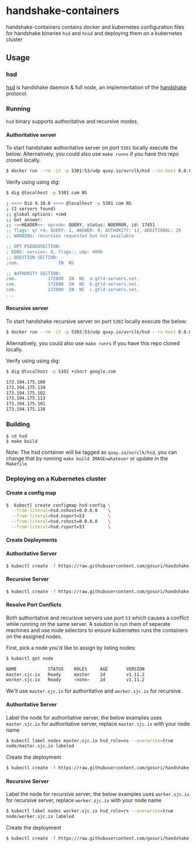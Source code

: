 # handshake-containers

handshake-containers contains docker and kubernetes configuration files for handshake binaries `hsd` and `hnsd` and deploying them on a kubernetes cluster

## Usage

### hsd

[hsd](https://github.com/handshake-org/hsd) is handshake daemon & full node, an implementation of the [handshake](https://handshake.org/) protocol.

### Running

`hsd` binary supports authoritative and recursive modes.

#### Authoritative server

To start handshake authoritative server on port `5301` locally execute the below. Alternatively, you could also use `make runns` if you have this repo cloned locally.

```sh
$ docker run --rm -it -p 5301:53/udp quay.io/ovrclk/hsd --ns-host 0.0.0.0 --ns-port 53
```

Verify using using dig:

```sh
$ dig @localhost -p 5301 com NS

; <<>> DiG 9.10.6 <<>> @localhost -p 5301 com NS
; (2 servers found)
;; global options: +cmd
;; Got answer:
;; ->>HEADER<<- opcode: QUERY, status: NOERROR, id: 17451
;; flags: qr rd; QUERY: 1, ANSWER: 0, AUTHORITY: 13, ADDITIONAL: 28
;; WARNING: recursion requested but not available

;; OPT PSEUDOSECTION:
; EDNS: version: 0, flags:; udp: 4096
;; QUESTION SECTION:
;com.				IN	NS

;; AUTHORITY SECTION:
com.			172800	IN	NS	a.gtld-servers.net.
com.			172800	IN	NS	b.gtld-servers.net.
com.			172800	IN	NS	c.gtld-servers.net.
...
```

#### Recursive server

To start handshake recursive server on port `5302` locally execute the below:

```sh
$ docker run --rm -it -p 5302:53/udp quay.io/ovrclk/hsd --rs-host 0.0.0.0 --rs-port 53
```

Alternatively, you could also use `make runrs` if you have this repo cloned locally.

Verify using using dig:

```sh
$ dig @localhost -p 5302 +short google.com

173.194.175.100
173.194.175.139
173.194.175.102
173.194.175.113
173.194.175.101
173.194.175.138
```

### Building

```
$ cd hsd
$ make build
```

Note: The hsd container will be tagged as `quay.io/ovrclk/hsd`, you can change that by running `make build IMAGE=whatever` or update in the `Makefile`

### Deploying on a Kubernetes cluster

#### Create a config map

```sh
$  kubectl create configmap hsd-config \
  --from-literal=hsd.nshost=0.0.0.0    \
  --from-literal=hsd.nsport=53         \
  --from-literal=hsd.rshost=0.0.0.0    \
  --from-literal=hsd.rsport=53         \
```

#### Create Deployments

#### Authoritative Server

```sh
$ kubectl create -f https://raw.githubusercontent.com/gosuri/handshake-docker/master/hsd/k8s/deploy-ns.yml
```

#### Recursive Server

```sh
$ kubectl create -f https://raw.githubusercontent.com/gosuri/handshake-docker/master/hsd/k8s/deploy-ns.yml

```

#### Resolve Port Conflicts

Both authoritative and recursive servers use port `53` which causes a conflict while running on the same server. A solution is run them of seperate machines and use node selectors to ensure kubernetes runs the containers on the assigned nodes.

First, pick a node you'd like to assign by listing nodes:

```sh
$ kubectl get node

NAME            STATUS    ROLES     AGE       VERSION
master.sjc.ix   Ready     master    2d        v1.11.2
worker.sjc.ix   Ready     <none>    2d        v1.11.2
```

We'll use `master.sjc.ix` for authoritative and `worker.sjc.ix` for recursive.

#### Authoritative Server

Label the node for authoritative server, the below examples uses `master.sjc.ix` for authoritative server, replace `master.sjc.ix` with your node name

```sh
$ kubectl label nodes master.sjc.ix hsd_role=ns --overwrite=true
node/master.sjc.ix labeled
```

Create the deployment

```sh
$ kubectl create -f https://raw.githubusercontent.com/gosuri/handshake-docker/master/hsd/k8s/deploy-ns-nodesel.yml
```

#### Recursive Server

Label the node for recursive server, the below examples uses `worker.sjc.ix` for recursive server, replace `worker.sjc.ix` with your node name

```sh
$ kubectl label nodes worker.sjc.ix hsd_role=rs --overwrite=true
node/worker.sjc.ix labeled
```

Create the deployment

```sh
$ kubectl create -f https://raw.githubusercontent.com/gosuri/handshake-docker/master/hsd/k8s/deploy-rs-nodesel.yml
```
